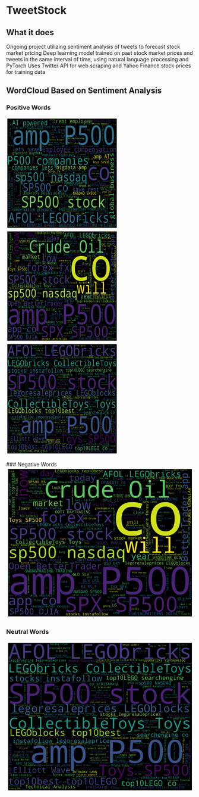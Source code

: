 # TweetStock
## What it does
Ongoing project utilizing sentiment analysis of tweets to forecast stock market pricing
Deep learning model trained on past stock market prices and tweets in the same interval of time, using natural language processing and PyTorch
Uses Twitter API for web scraping and Yahoo Finance stock prices for training data

## WordCloud Based on Sentiment Analysis
### Positive Words
<p float="left">
<img src = "https://github.com/BabyChouSr/TweetStock/blob/main/positivewordcloud.png" width = "300" height = "300">
  <img src = "https://github.com/BabyChouSr/TweetStock/blob/main/negativewordcloud.png" width = "300" height = "300">
  <img src = "https://github.com/BabyChouSr/TweetStock/blob/main/neutralwordcloud.png" width = "300" height = "300">
</p>
### Negative Words

<img src = "https://github.com/BabyChouSr/TweetStock/blob/main/negativewordcloud.png">

### Neutral Words
<img src = "https://github.com/BabyChouSr/TweetStock/blob/main/neutralwordcloud.png">

